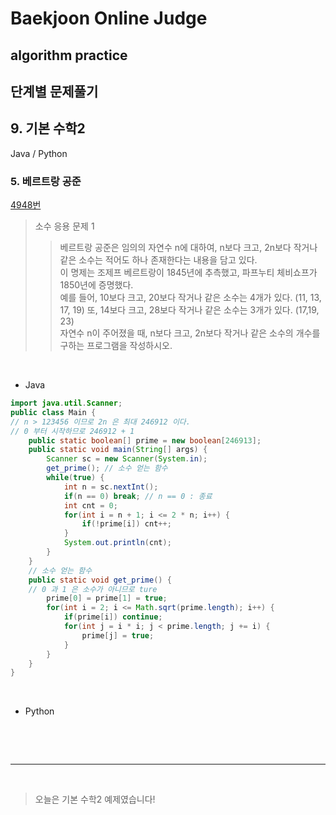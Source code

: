 # Baekjoon Online Judge

## algorithm practice

## 단계별 문제풀기

## 9. 기본 수학2

Java / Python
<br>

### 5. 베르트랑 공준
[4948번](https://www.acmicpc.net/problem/4948) 

> 소수 응용 문제 1
>> 베르트랑 공준은 임의의 자연수 n에 대하여, n보다 크고, 2n보다 작거나 같은 소수는 적어도 하나 존재한다는 내용을 담고 있다. <br>
이 명제는 조제프 베르트랑이 1845년에 추측했고, 파프누티 체비쇼프가 1850년에 증명했다.<br>
예를 들어, 10보다 크고, 20보다 작거나 같은 소수는 4개가 있다. (11, 13, 17, 19) 또, 14보다 크고, 28보다 작거나 같은 소수는 3개가 있다. (17,19, 23)<br>
자연수 n이 주어졌을 때, n보다 크고, 2n보다 작거나 같은 소수의 개수를 구하는 프로그램을 작성하시오. 

<br>

- Java

```java
import java.util.Scanner;
public class Main {
// n > 123456 이므로 2n 은 최대 246912 이다.
// 0 부터 시작하므로 246912 + 1
    public static boolean[] prime = new boolean[246913];
    public static void main(String[] args) {
        Scanner sc = new Scanner(System.in);
        get_prime(); // 소수 얻는 함수
        while(true) {
            int n = sc.nextInt();
            if(n == 0) break; // n == 0 : 종료
            int cnt = 0; 
            for(int i = n + 1; i <= 2 * n; i++) {
                if(!prime[i]) cnt++;
            }
            System.out.println(cnt);
        }
    }
    // 소수 얻는 함수
    public static void get_prime() {
    // 0 과 1 은 소수가 아니므로 ture
        prime[0] = prime[1] = true;
        for(int i = 2; i <= Math.sqrt(prime.length); i++) {
            if(prime[i]) continue;
            for(int j = i * i; j < prime.length; j += i) {
                prime[j] = true;
            }
        }
    }
}

``` 

<br>

- Python

```python

```

<br><br>

---

<br>


> 오늘은 기본 수학2 예제였습니다!

